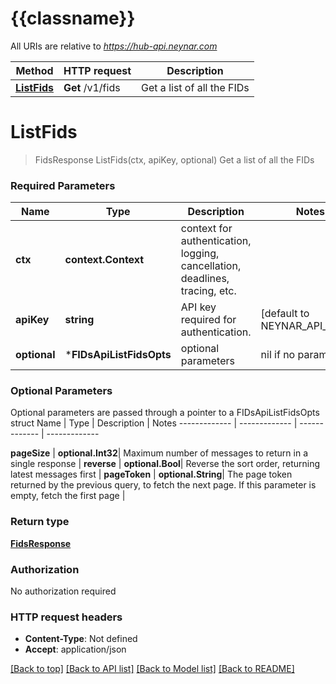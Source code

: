 # {{classname}}

All URIs are relative to *https://hub-api.neynar.com*

Method | HTTP request | Description
------------- | ------------- | -------------
[**ListFids**](FIDsApi.md#ListFids) | **Get** /v1/fids | Get a list of all the FIDs

# **ListFids**
> FidsResponse ListFids(ctx, apiKey, optional)
Get a list of all the FIDs

### Required Parameters

Name | Type | Description  | Notes
------------- | ------------- | ------------- | -------------
 **ctx** | **context.Context** | context for authentication, logging, cancellation, deadlines, tracing, etc.
  **apiKey** | **string**| API key required for authentication. | [default to NEYNAR_API_DOCS]
 **optional** | ***FIDsApiListFidsOpts** | optional parameters | nil if no parameters

### Optional Parameters
Optional parameters are passed through a pointer to a FIDsApiListFidsOpts struct
Name | Type | Description  | Notes
------------- | ------------- | ------------- | -------------

 **pageSize** | **optional.Int32**| Maximum number of messages to return in a single response | 
 **reverse** | **optional.Bool**| Reverse the sort order, returning latest messages first | 
 **pageToken** | **optional.String**| The page token returned by the previous query, to fetch the next page. If this parameter is empty, fetch the first page | 

### Return type

[**FidsResponse**](FidsResponse.md)

### Authorization

No authorization required

### HTTP request headers

 - **Content-Type**: Not defined
 - **Accept**: application/json

[[Back to top]](#) [[Back to API list]](../README.md#documentation-for-api-endpoints) [[Back to Model list]](../README.md#documentation-for-models) [[Back to README]](../README.md)

